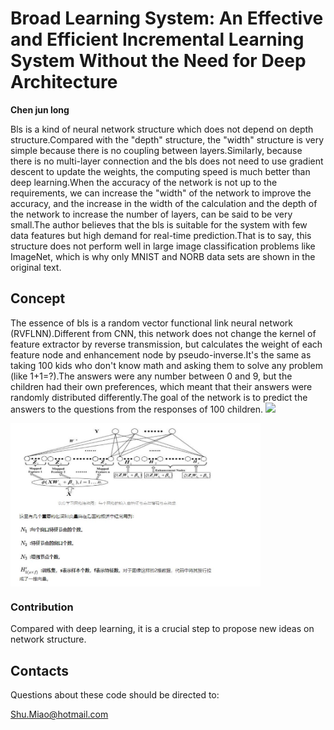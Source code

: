 
# Broad Learning System: An Effective and Efficient Incremental Learning System Without the Need for Deep Architecture

**Chen jun long**






 Bls is a kind of neural network structure which does not depend on depth structure.Compared with the "depth" structure, the "width" structure is very simple because there is no coupling between layers.Similarly, because there is no multi-layer connection and the bls does not need to use gradient descent to update the weights, the computing speed is much better than deep learning.When the accuracy of the network is not up to the requirements, we can increase the "width" of the network to improve the accuracy, and the increase in the width of the calculation and the depth of the network to increase the number of layers, can be said to be very small.The author believes that the bls is suitable for the system with few data features but high demand for real-time prediction.That is to say, this structure does not perform well in large image classification problems like ImageNet, which is why only MNIST and NORB data sets are shown in the original text.


## Concept


The essence of bls is a random vector functional link neural network (RVFLNN).Different from CNN, this network does not change the kernel of feature extractor by reverse transmission, but calculates the weight of each feature node and enhancement node by pseudo-inverse.It's the same as taking 100 kids who don't know math and asking them to solve any problem (like 1+1=?).The answers were any number between 0 and 9, but the children had their own preferences, which meant that their answers were randomly distributed differently.The goal of the network is to predict the answers to the questions from the responses of 100 children.
![](https://github.com/MSZTY/Broad-Learning-System/blob/master/picture/i.jpg)

<img src="picture/i.jpg" width="400" hegiht="213" align=center />




### Contribution

Compared with deep learning, it is a crucial step to propose new ideas on network structure.







## Contacts

Questions about these code should be directed to:

Shu.Miao@hotmail.com
